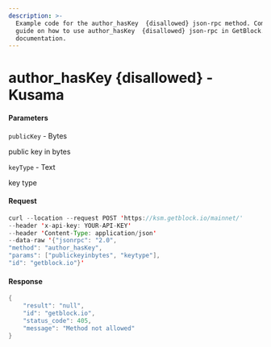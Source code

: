 ```yaml
---
description: >-
  Example code for the author_hasKey  {disallowed} json-rpc method. Сomplete
  guide on how to use author_hasKey  {disallowed} json-rpc in GetBlock.io Web3
  documentation.
---
```


# author\_hasKey {disallowed} - Kusama

#### Parameters

`publicKey` - Bytes

public key in bytes

`keyType` - Text

key type

#### Request

```java
curl --location --request POST 'https://ksm.getblock.io/mainnet/' 
--header 'x-api-key: YOUR-API-KEY' 
--header 'Content-Type: application/json' 
--data-raw '{"jsonrpc": "2.0",
"method": "author_hasKey",
"params": ["publickeyinbytes", "keytype"],
"id": "getblock.io"}'
```

#### Response

```java
{
    "result": "null",
    "id": "getblock.io",
    "status_code": 405,
    "message": "Method not allowed"
}
```
